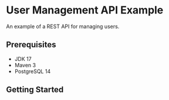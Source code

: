 
# User Management API Example

An example of a REST API for managing users.

## Prerequisites

- JDK 17
- Maven 3
- PostgreSQL 14

## Getting Started
